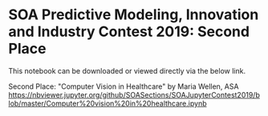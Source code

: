 # SOA Predictive Modeling, Innovation and Industry Contest 2019: Second Place

This notebook can be downloaded or viewed directly via the below link.

Second Place: "Computer Vision in Healthcare" by Maria Wellen, ASA https://nbviewer.jupyter.org/github/SOASections/SOAJupyterContest2019/blob/master/Computer%20vision%20in%20healthcare.ipynb
